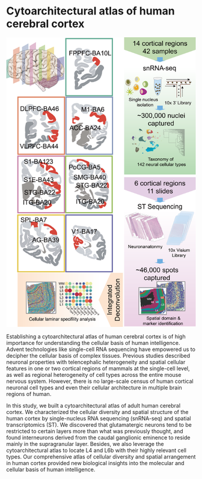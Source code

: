 # Cytoarchitectural atlas of human cerebral cortex
![Cytoarchitectural atlas of human cerebral cortex](https://github.com/JiangBioLab/Human-Brain-Cytoarchitectural-Atlas/blob/main/mainFig.png)


Establishing a cytoarchitectural atlas of human cerebral cortex is of high importance for understanding the cellular basis of human intelligence. Advent technologies like single-cell RNA sequencing have empowered us to decipher the cellular basis of complex tissues. Previous studies described neuronal properties with telencephalic heterogeneity and spatial cellular features in one or two cortical regions of mammals at the single-cell level, as well as regional heterogeneity of cell types across the entire mouse nervous system. However, there is no large-scale census of human cortical neuronal cell types and even their cellular architecture in multiple brain regions of human.

In this study, we built a cytoarchitectural atlas of adult human cerebral cortex. We characterized the cellular diversity and spatial structure of the human cortex by single-nucleus RNA sequencing (snRNA-seq) and spatial transcriptomics (ST). We discovered that glutamatergic neurons tend to be restricted to certain layers more than what was previously thought, and found interneurons derived from the caudal ganglionic eminence to reside mainly in the supragranular layer. Besides, we also leverage the cytoarchitectural atlas to locate L4 and L6b with their highly relevant cell types. Our comprehensive atlas of cellular diversity and spatial arrangement in human cortex provided new biological insights into the molecular and cellular basis of human intelligence.
